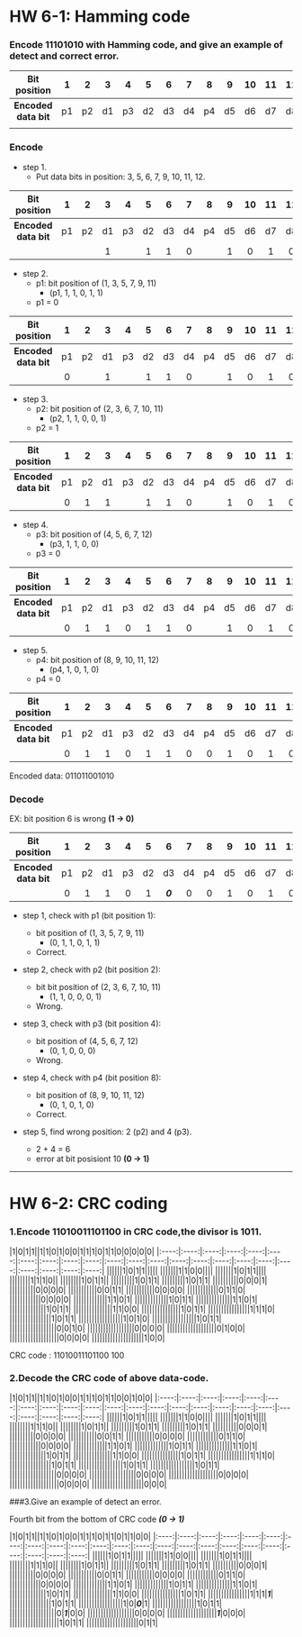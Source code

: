 
# HW 6-1: Hamming code




### Encode 11101010 with Hamming code, and give an example of detect and correct error.

|Bit position|1|2|3|4|5|6|7|8|9|10|11|12|
|:----:|:----:|:----:|:----:|:----:|:----:|:----:|:----:|:----:|:----:|:----:|:----:|:----:|
|__Encoded data bit__|p1|p2|d1|p3|d2|d3|d4|p4|d5|d6|d7|d8|
||||||||||||||

### Encode
- step 1. 
  - Put data bits in position: 3, 5, 6, 7, 9, 10, 11, 12.

|Bit position|1|2|3|4|5|6|7|8|9|10|11|12|
|:----:|:----:|:----:|:----:|:----:|:----:|:----:|:----:|:----:|:----:|:----:|:----:|:----:|
|__Encoded data bit__|p1|p2|d1|p3|d2|d3|d4|p4|d5|d6|d7|d8|
||||1||1|1|0||1|0|1|0|

- step 2.
  - p1: bit position of (1, 3, 5, 7, 9, 11)
    - (p1, 1, 1, 0, 1, 1)
  - p1 = 0
  
|Bit position|1|2|3|4|5|6|7|8|9|10|11|12|
|:----:|:----:|:----:|:----:|:----:|:----:|:----:|:----:|:----:|:----:|:----:|:----:|:----:|
|__Encoded data bit__|p1|p2|d1|p3|d2|d3|d4|p4|d5|d6|d7|d8|
||0||1||1|1|0||1|0|1|0|

- step 3. 
  - p2: bit position of (2, 3, 6, 7, 10, 11)
    - (p2, 1, 1, 0, 0, 1)
  - p2 = 1
  
|Bit position|1|2|3|4|5|6|7|8|9|10|11|12|
|:----:|:----:|:----:|:----:|:----:|:----:|:----:|:----:|:----:|:----:|:----:|:----:|:----:|
|__Encoded data bit__|p1|p2|d1|p3|d2|d3|d4|p4|d5|d6|d7|d8|
||0|1|1||1|1|0||1|0|1|0|

- step 4. 
  - p3: bit position of (4, 5, 6, 7, 12)
    - (p3, 1, 1, 0, 0)
  - p3 = 0
  
|Bit position|1|2|3|4|5|6|7|8|9|10|11|12|
|:----:|:----:|:----:|:----:|:----:|:----:|:----:|:----:|:----:|:----:|:----:|:----:|:----:|
|__Encoded data bit__|p1|p2|d1|p3|d2|d3|d4|p4|d5|d6|d7|d8|
||0|1|1|0|1|1|0||1|0|1|0|

- step 5. 
  - p4: bit position of (8, 9, 10, 11, 12)
    - (p4, 1, 0, 1, 0)
  - p4 = 0
  
|Bit position|1|2|3|4|5|6|7|8|9|10|11|12|
|:----:|:----:|:----:|:----:|:----:|:----:|:----:|:----:|:----:|:----:|:----:|:----:|:----:|
|__Encoded data bit__|p1|p2|d1|p3|d2|d3|d4|p4|d5|d6|d7|d8|
||0|1|1|0|1|1|0|0|1|0|1|0|

Encoded data: 011011001010


### Decode

EX: bit position 6 is wrong __(1 -> 0)__

|Bit position|1|2|3|4|5|6|7|8|9|10|11|12|
|:----:|:----:|:----:|:----:|:----:|:----:|:----:|:----:|:----:|:----:|:----:|:----:|:----:|
|__Encoded data bit__|p1|p2|d1|p3|d2|d3|d4|p4|d5|d6|d7|d8|
||0|1|1|0|1|___0___|0|0|1|0|1|0|

- step 1, check with p1 (bit position 1):
  - bit position of (1, 3, 5, 7, 9, 11)
    - (0, 1, 1, 0, 1, 1)
  - Correct.

- step 2, check with p2 (bit position 2):
  - bit bit position of (2, 3, 6, 7, 10, 11)
    - (1, 1, 0, 0, 0, 1)
  - Wrong.

- step 3, check with p3 (bit position 4):
  - bit position of (4, 5, 6, 7, 12)
    - (0, 1, 0, 0, 0)
  - Wrong.
 
- step 4, check with p4 (bit position 8):
  - bit position of (8, 9, 10, 11, 12)
    - (0, 1, 0, 1, 0)
  - Correct.

- step 5, find wrong position: 2 (p2) and 4 (p3).
  - 2 + 4 = 6
  - error at bit posisiont 10 __(0 -> 1)__
  
  
***


# HW 6-2: CRC coding


### 1.Encode 11010011101100 in CRC code,the divisor is 1011.



|1|0|1|1||1|1|0|1|0|0|1|1|1|0|1|1|0|0|0|0|0|
|:----:|:----:|:----:|:----:|:----:|:----:|:----:|:----:|:----:|:----:|:----:|:----:|:----:|:----:|:----:|:----:|:----:|:----:|:----:|:----:|:----:|:----:|:----:|
||||||1|0|1|1|||||
|||||||1|1|0|0||||
|||||||1|0|1|1||||
||||||||1|1|1|0||
||||||||1|0|1|1||
|||||||||1|0|1|1|
|||||||||1|0|1|1|
||||||||||0|0|0|1|
||||||||||0|0|0|0|
|||||||||||0|0|1|1|
|||||||||||0|0|0|0|
||||||||||||0|1|1|0|
||||||||||||0|0|0|0|
|||||||||||||1|1|0|1|
|||||||||||||1|0|1|1|
||||||||||||||1|1|0|1|
||||||||||||||1|0|1|1|
|||||||||||||||1|1|0|0|
|||||||||||||||1|0|1|1|
||||||||||||||||1|1|1|0|
||||||||||||||||1|0|1|1|
|||||||||||||||||1|0|1|0|
|||||||||||||||||1|0|1|1|
||||||||||||||||||0|0|1|0|
||||||||||||||||||0|0|0|0|
|||||||||||||||||||0|1|0|0|
|||||||||||||||||||0|0|0|0|
||||||||||||||||||||1|0|0|

CRC code : 11010011101100 100


### 2.Decode the CRC code of above data-code.

|1|0|1|1||1|1|0|1|0|0|1|1|1|0|1|1|0|0|1|0|0|
|:----:|:----:|:----:|:----:|:----:|:----:|:----:|:----:|:----:|:----:|:----:|:----:|:----:|:----:|:----:|:----:|:----:|:----:|:----:|:----:|:----:|:----:|:----:|
||||||1|0|1|1|||||
|||||||1|1|0|0||||
|||||||1|0|1|1||||
||||||||1|1|1|0||
||||||||1|0|1|1||
|||||||||1|0|1|1|
|||||||||1|0|1|1|
||||||||||0|0|0|1|
||||||||||0|0|0|0|
|||||||||||0|0|1|1|
|||||||||||0|0|0|0|
||||||||||||0|1|1|0|
||||||||||||0|0|0|0|
|||||||||||||1|1|0|1|
|||||||||||||1|0|1|1|
||||||||||||||1|1|0|1|
||||||||||||||1|0|1|1|
|||||||||||||||1|1|0|0|
|||||||||||||||1|0|1|1|
||||||||||||||||1|1|1|0|
||||||||||||||||1|0|1|1|
|||||||||||||||||1|0|1|1|
|||||||||||||||||1|0|1|1|
||||||||||||||||||0|0|0|0|
||||||||||||||||||0|0|0|0|
|||||||||||||||||||0|0|0|0|
|||||||||||||||||||0|0|0|0|
||||||||||||||||||||0|0|0|


###3.Give an example of detect an error.


Fourth bit from the bottom of CRC code ___(0 -> 1)___

|1|0|1|1||1|1|0|1|0|0|1|1|1|0|1|1|0|1|1|0|0|
|:----:|:----:|:----:|:----:|:----:|:----:|:----:|:----:|:----:|:----:|:----:|:----:|:----:|:----:|:----:|:----:|:----:|:----:|:----:|:----:|:----:|:----:|:----:|
||||||1|0|1|1|||||
|||||||1|1|0|0||||
|||||||1|0|1|1||||
||||||||1|1|1|0||
||||||||1|0|1|1||
|||||||||1|0|1|1|
|||||||||1|0|1|1|
||||||||||0|0|0|1|
||||||||||0|0|0|0|
|||||||||||0|0|1|1|
|||||||||||0|0|0|0|
||||||||||||0|1|1|0|
||||||||||||0|0|0|0|
|||||||||||||1|1|0|1|
|||||||||||||1|0|1|1|
||||||||||||||1|1|0|1|
||||||||||||||1|0|1|1|
|||||||||||||||1|1|0|0|
|||||||||||||||1|0|1|1|
||||||||||||||||1|1|1|___1___|
||||||||||||||||1|0|1|1|
|||||||||||||||||1|0|___0___|1|
|||||||||||||||||1|0|1|1|
||||||||||||||||||0|___1___|0|0|
||||||||||||||||||0|0|0|0|
|||||||||||||||||||___1___|0|0|0|
|||||||||||||||||||1|0|1|1|
||||||||||||||||||||0|1|1|